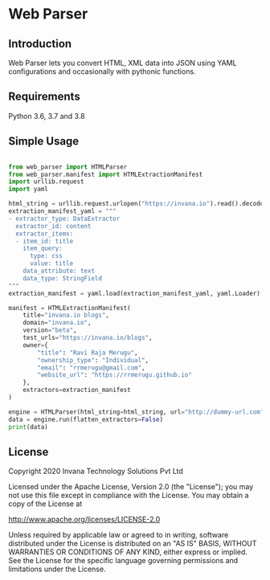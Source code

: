 # Web Parser



## Introduction

Web Parser lets you convert HTML, XML data into JSON using YAML configurations and occasionally with 
pythonic functions.


## Requirements

Python 3.6, 3.7 and  3.8


## Simple Usage

```python

from web_parser import HTMLParser
from web_parser.manifest import HTMLExtractionManifest
import urllib.request
import yaml

html_string = urllib.request.urlopen("https://invana.io").read().decode("utf-8")
extraction_manifest_yaml = """
- extractor_type: DataExtractor
  extractor_id: content
  extractor_items:
  - item_id: title
    item_query: 
      type: css
      value: title
    data_attribute: text
    data_type: StringField
"""
extraction_manifest = yaml.load(extraction_manifest_yaml, yaml.Loader)

manifest = HTMLExtractionManifest(
    title="invana.io blogs",
    domain="invana.io",
    version="beta",
    test_urls="https://invana.io/blogs",
    owner={
        "title": "Ravi Raja Merugu",
        "ownership_type": "Individual",
        "email": "rrmerugu@gmail.com",
        "website_url": "https://rrmerugu.github.io"
    },
    extractors=extraction_manifest
)

engine = HTMLParser(html_string=html_string, url="http://dummy-url.com", extraction_manifest=manifest)
data = engine.run(flatten_extractors=False)
print(data)
```

## License

Copyright 2020 Invana Technology Solutions Pvt Ltd

Licensed under the Apache License, Version 2.0 (the "License");
you may not use this file except in compliance with the License.
You may obtain a copy of the License at

   http://www.apache.org/licenses/LICENSE-2.0

Unless required by applicable law or agreed to in writing, software
distributed under the License is distributed on an "AS IS" BASIS,
WITHOUT WARRANTIES OR CONDITIONS OF ANY KIND, either express or implied.
See the License for the specific language governing permissions and
limitations under the License.

